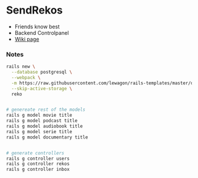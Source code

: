 # SendRekos

- Friends know best
- Backend Controlpanel
- [Wiki page](https://github.com/dcts/reko/wiki)


### Notes
```bash
rails new \
  --database postgresql \
  --webpack \
  -m https://raw.githubusercontent.com/lewagon/rails-templates/master/devise.rb \
  --skip-active-storage \
  reko


# genereate rest of the models
rails g model movie title
rails g model podcast title
rails g model audiobook title
rails g model serie title
rails g model documentary title


# generate controllers
rails g controller users
rails g controller rekos
rails g controller inbox

```
